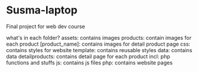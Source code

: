 # Susma-laptop
Final project for web dev course

what's in each folder?
assets: contains images
  products: contain images for each product
    [product_name]: contains images for detail product page
css: contains styles for website
  template: contains reusable styles
data: contains data
detailproducts: contains detail page for each product
incl: php functions and stuffs
js: contains js files
php: contains website pages

